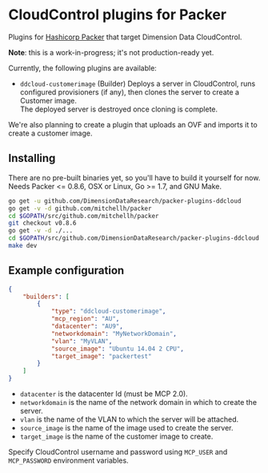 # CloudControl plugins for Packer

Plugins for [Hashicorp Packer](https://packer.io/) that target Dimension Data CloudControl.

**Note**: this is a work-in-progress; it's not production-ready yet.

Currently, the following plugins are available:

* `ddcloud-customerimage` (Builder) Deploys a server in CloudControl, runs configured provisioners (if any), then clones the server to create a Customer image.  
The deployed server is destroyed once cloning is complete.

We're also planning to create a plugin that uploads an OVF and imports it to create a customer image.

## Installing

There are no pre-built binaries yet, so you'll have to build it yourself for now.
Needs Packer <= 0.8.6, OSX or Linux, Go >= 1.7, and GNU Make.

```bash
go get -u github.com/DimensionDataResearch/packer-plugins-ddcloud
go get -v -d github.com/mitchellh/packer
cd $GOPATH/src/github.com/mitchellh/packer
git checkout v0.8.6
go get -v -d ./...
cd $GOPATH/src/github.com/DimensionDataResearch/packer-plugins-ddcloud
make dev
```

## Example configuration

```json
{
	"builders": [
		{
			"type": "ddcloud-customerimage",
			"mcp_region": "AU",
			"datacenter": "AU9",
			"networkdomain": "MyNetworkDomain",
			"vlan": "MyVLAN",
            "source_image": "Ubuntu 14.04 2 CPU",
			"target_image": "packertest"
		}
	]
}
```

* `datacenter` is the datacenter Id (must be MCP 2.0).
* `networkdomain` is the name of the network domain in which to create the server.
* `vlan` is the name of the VLAN to which the server will be attached.
* `source_image` is the name of the image used to create the server.
* `target_image` is the name of the customer image to create.

Specify CloudControl username and password using `MCP_USER` and `MCP_PASSWORD` environment variables.